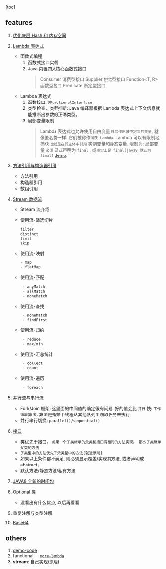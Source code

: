 [toc]

## features

1. [优化底层 Hash 和 内存空间](./feature/Hash-Modify.md)
2. [Lambda 表达式](./feature/Lambda.md)

   - 函数式编程
     1. 函数式接口实例
     2. Java 内置四大核心函数式接口
        > Consumer<T> 消费型接口
        > Supplier<T> 供给型接口
        > Function<T, R> 函数型接口
        > Predicate<T> 断定型接口
   - Lambda 表达式
     1. 函数接口: `@FunctionalInterface`
     2. 类型检查、类型推断: Java 编译器根据 Lambda 表达式上下文信息就能推断出参数的正确类型。
     3. 局部变量限制
        > Lambda 表达式也允许使用自由变量 `外层作用域中定义的变量`, 就像匿名类一样. 它们被称作`捕获 Lambda`.
        > Lambda 可以有限制地捕获 `也就是在其主体中引用` 实例变量和静态变量. 限制为: 局部变量 `必须` 显式声明为 `final` , 或`事实上是 final[java8 默认为 final]` [demo](./feature/Lambda.md#语法).

3. [方法引用与构造器引用](./feature/Reference.md)

   - 方法引用
   - 构造器引用
   - 数组引用

4. [Stream 数据流](./feature/Stream.md)

   - Stream 流介绍
   - 使用流-筛选切片

     ```java
     filter
     distinct
     limit
     skip
     ```

   - 使用流-映射

     ```java
     - map
     - flatMap
     ```

   - 使用流-匹配

     ```java
      - anyMatch
      - allMatch
      - noneMatch
     ```

   - 使用流-查找

     ```java
      - noneMatch
      - findFirst
     ```

   - 使用流-归约

     ```java
      - reduce
      - max/min
     ```

   - 使用流-汇总统计

     ```java
      - collect
      - count
     ```

   - 使用流-遍历

     ```java
      - foreach
     ```

5. [并行流与串行流](./feature/parallel.md)

   - Fork/Join 框架: 这里面的中间值的确定很有问题: 好的值会比 `并行` 快: `工作窃取`算法: 算法是指某个线程从其他队列里窃取任务来执行
   - 并行串行切换: `parallel()/sequential()`

6. [接口](./feature/Interface.md)

   - 类优先于接口。 `如果一个子类继承的父类和接口有相同的方法实现。 那么子类继承父类的方法`
   - `子类型中的方法优先于父类型中的方法[就近原则]`
   - 如果以上条件都不满足, 则必须显示覆盖/实现其方法, 或者声明成 abstract。
   - 默认方法/静态方法/私有方法

7. [JAVA8 全新的时间包](./feature/DateTime.md)

8. [Optional 类](./feature/Optional.md)

   - 没看出有什么优点, 以后再看看

9. 重复注解与类型注解

10. [Base64](./feature/Base64.md)

## others

1. [demo-code](https://github.com/Alice52/DemoCode/tree/master/java/javase/java8-feature)
2. functional -- [`more-lambda`](https://github.com/PhantomThief/more-lambdas-java)
3. **stream**: 自己实现(原理)
